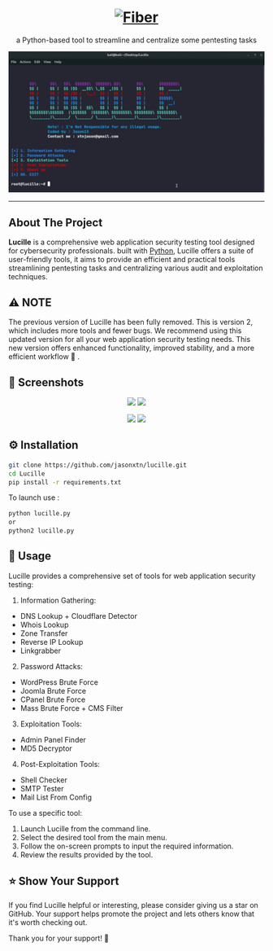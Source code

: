<h1 align="center">
  <a href="">
    <picture>
      <source height="200" media="(prefers-color-scheme: dark)" srcset="https://i.imgur.com/7Xc0YA6.png">
      <img height="200" alt="Fiber" src="https://i.imgur.com/6C2T2SU.png">
    </picture>
  </a>
  <br>
 
</h1>
<p align="center">
   a Python-based tool to streamline and centralize some pentesting tasks 
<p align="center">
  
![screenshot](img/clip.gif)
</p>     

---

## About The Project
<b>Lucille</b> is a comprehensive web application security testing tool designed for cybersecurity professionals. built with <a href="https://www.python.org/">Python</a>, Lucille offers a suite of user-friendly tools, it aims to provide an efficient and practical tools streamlining pentesting tasks and centralizing various audit and exploitation techniques.

## ⚠️ **NOTE**

The previous version of Lucille has been fully removed. This is version 2, which includes more tools and fewer bugs. We recommend using this updated version for all your web application security testing needs. This new version offers enhanced functionality, improved stability, and a more efficient workflow 🚀 .


## 👀 Screenshots



<p float="left" align="middle">
  <img src="https://i.imgur.com/ZdiO7HR.png" width="49%" height =px>
  <img src="https://i.imgur.com/xFrGuZR.png" width="49%" >
</p>
<p float="left" align="middle">

  <img src="https://i.imgur.com/32E74i1.png" width="49%">
    <img src="https://i.imgur.com/v2STSoQ.png" width="49%">
</p>

## ⚙️ Installation


```bash
git clone https://github.com/jasonxtn/lucille.git
cd Lucille
pip install -r requirements.txt
```
To launch use : 

```bash
python lucille.py
or
python2 lucille.py
```

## 📖 Usage

Lucille provides a comprehensive set of tools for web application security testing:

1. Information Gathering:
- DNS Lookup + Cloudflare Detector
- Whois Lookup
- Zone Transfer
- Reverse IP Lookup
- Linkgrabber

2. Password Attacks:
- WordPress Brute Force
- Joomla Brute Force
- CPanel Brute Force
- Mass Brute Force + CMS Filter

3. Exploitation Tools:
- Admin Panel Finder
- MD5 Decryptor

4. Post-Exploitation Tools:
- Shell Checker
- SMTP Tester
- Mail List From Config

To use a specific tool:

1. Launch Lucille from the command line.
2. Select the desired tool from the main menu.
3. Follow the on-screen prompts to input the required information.
4. Review the results provided by the tool.

## ⭐️ Show Your Support

If you find Lucille helpful or interesting, please consider giving us a star on GitHub. Your support helps promote the project and lets others know that it's worth checking out. 

Thank you for your support! 🌟
